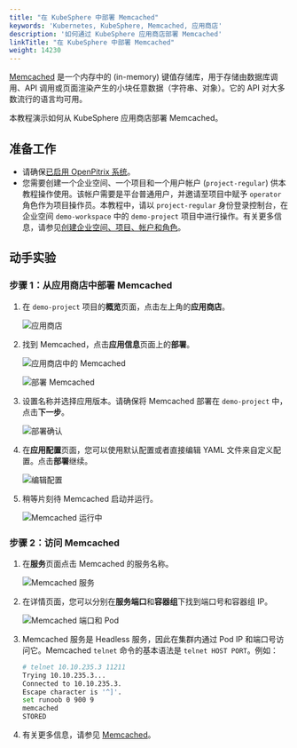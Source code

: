```yaml
---
title: "在 KubeSphere 中部署 Memcached"
keywords: 'Kubernetes, KubeSphere, Memcached, 应用商店'
description: '如何通过 KubeSphere 应用商店部署 Memcached'
linkTitle: "在 KubeSphere 中部署 Memcached"
weight: 14230
---
```

[Memcached](https://memcached.org/) 是一个内存中的 (in-memory) 键值存储库，用于存储由数据库调用、API 调用或页面渲染产生的小块任意数据（字符串、对象）。它的 API 对大多数流行的语言均可用。

本教程演示如何从 KubeSphere 应用商店部署 Memcached。

## 准备工作

- 请确保[已启用 OpenPitrix 系统](../../../pluggable-components/app-store/)。
- 您需要创建一个企业空间、一个项目和一个用户帐户 (`project-regular`) 供本教程操作使用。该帐户需要是平台普通用户，并邀请至项目中赋予 `operator` 角色作为项目操作员。本教程中，请以 `project-regular` 身份登录控制台，在企业空间 `demo-workspace` 中的 `demo-project` 项目中进行操作。有关更多信息，请参见[创建企业空间、项目、帐户和角色](../../../quick-start/create-workspace-and-project/)。

## 动手实验

### 步骤 1：从应用商店中部署 Memcached

1. 在 `demo-project` 项目的**概览**页面，点击左上角的**应用商店**。

   ![应用商店](/images/docs/zh-cn/appstore/built-in-apps/deploy-memcached-on-ks/in-app-store.PNG)

2. 找到 Memcached，点击**应用信息**页面上的**部署**。

   ![应用商店中的 Memcached](/images/docs/zh-cn/appstore/built-in-apps/deploy-memcached-on-ks/memcached-app-store.PNG)

   ![部署 Memcached](/images/docs/zh-cn/appstore/built-in-apps/deploy-memcached-on-ks/deploying-memcached.PNG)

3. 设置名称并选择应用版本。请确保将 Memcached 部署在 `demo-project` 中，点击**下一步**。

   ![部署确认](/images/docs/zh-cn/appstore/built-in-apps/deploy-memcached-on-ks/deployment-confirm.PNG)

4. 在**应用配置**页面，您可以使用默认配置或者直接编辑 YAML 文件来自定义配置。点击**部署**继续。

   ![编辑配置](/images/docs/zh-cn/appstore/built-in-apps/deploy-memcached-on-ks/edit-config.PNG)

5. 稍等片刻待 Memcached 启动并运行。

   ![Memcached 运行中](/images/docs/zh-cn/appstore/built-in-apps/deploy-memcached-on-ks/memcached-running.PNG)

### 步骤 2：访问 Memcached

1. 在**服务**页面点击 Memcached 的服务名称。

   ![Memcached 服务](/images/docs/zh-cn/appstore/built-in-apps/deploy-memcached-on-ks/memcached-service.PNG)

2. 在详情页面，您可以分别在**服务端口**和**容器组**下找到端口号和容器组 IP。

   ![Memcached 端口和 Pod](/images/docs/zh-cn/appstore/built-in-apps/deploy-memcached-on-ks/memcached-port-pod.PNG)

3. Memcached 服务是 Headless 服务，因此在集群内通过 Pod IP 和端口号访问它。Memcached `telnet` 命令的基本语法是 `telnet HOST PORT`。例如：

   ```bash
   # telnet 10.10.235.3 11211
   Trying 10.10.235.3...
   Connected to 10.10.235.3.
   Escape character is '^]'.
   set runoob 0 900 9
   memcached
   STORED
   ```

4. 有关更多信息，请参见 [Memcached](https://memcached.org/)。